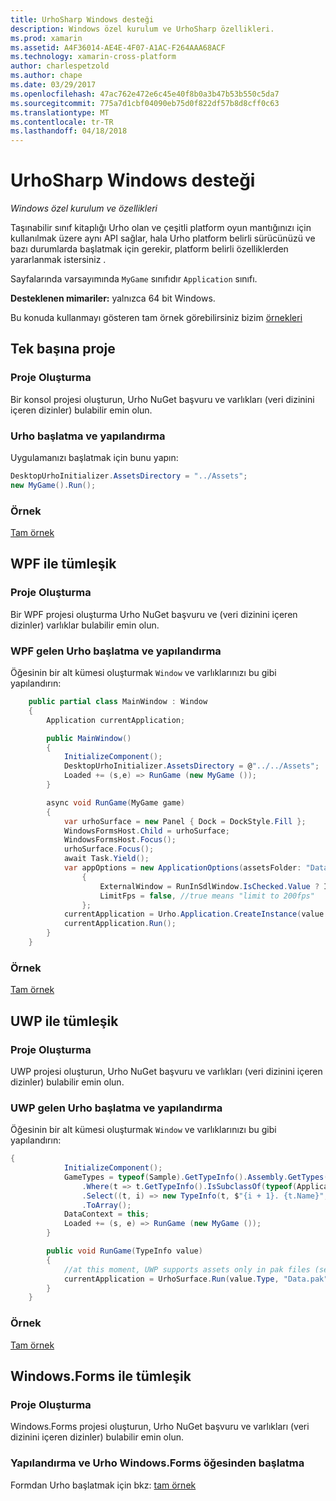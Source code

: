 ```yaml
---
title: UrhoSharp Windows desteği
description: Windows özel kurulum ve UrhoSharp özellikleri.
ms.prod: xamarin
ms.assetid: A4F36014-AE4E-4F07-A1AC-F264AAA68ACF
ms.technology: xamarin-cross-platform
author: charlespetzold
ms.author: chape
ms.date: 03/29/2017
ms.openlocfilehash: 47ac762e472e6c45e40f8b0a3b47b53b550c5da7
ms.sourcegitcommit: 775a7d1cbf04090eb75d0f822df57b8d8cff0c63
ms.translationtype: MT
ms.contentlocale: tr-TR
ms.lasthandoff: 04/18/2018
---
```

# <a name="urhosharp-windows-support"></a>UrhoSharp Windows desteği

_Windows özel kurulum ve özellikleri_

Taşınabilir sınıf kitaplığı Urho olan ve çeşitli platform oyun mantığınızı için kullanılmak üzere aynı API sağlar, hala Urho platform belirli sürücünüzü ve bazı durumlarda başlatmak için gerekir, platform belirli özelliklerden yararlanmak istersiniz .

Sayfalarında varsayımında `MyGame` sınıfıdır `Application` sınıfı.

**Desteklenen mimariler:** yalnızca 64 bit Windows.

Bu konuda kullanmayı gösteren tam örnek görebilirsiniz bizim [örnekleri](https://github.com/xamarin/urho-samples/tree/master/FeatureSamples)

## <a name="standalone-project"></a>Tek başına proje

### <a name="creating-a-project"></a>Proje Oluşturma

Bir konsol projesi oluşturun, Urho NuGet başvuru ve varlıkları (veri dizinini içeren dizinler) bulabilir emin olun.

### <a name="configuring-and-launching-urho"></a>Urho başlatma ve yapılandırma

Uygulamanızı başlatmak için bunu yapın:

```csharp
DesktopUrhoInitializer.AssetsDirectory = "../Assets";
new MyGame().Run();
```

### <a name="example"></a>Örnek

[Tam örnek](https://github.com/xamarin/urho-samples/tree/master/FeatureSamples/Desktop)

## <a name="integrated-with-wpf"></a>WPF ile tümleşik

### <a name="creating-a-project"></a>Proje Oluşturma

Bir WPF projesi oluşturma Urho NuGet başvuru ve (veri dizinini içeren dizinler) varlıklar bulabilir emin olun.

### <a name="configuring-and-launching-urho-from-wpf"></a>WPF gelen Urho başlatma ve yapılandırma

Öğesinin bir alt kümesi oluşturmak `Window` ve varlıklarınızı bu gibi yapılandırın:

```csharp
    public partial class MainWindow : Window
    {
        Application currentApplication;

        public MainWindow()
        {
            InitializeComponent();
            DesktopUrhoInitializer.AssetsDirectory = @"../../Assets";
            Loaded += (s,e) => RunGame (new MyGame ());
        }

        async void RunGame(MyGame game)
        {
            var urhoSurface = new Panel { Dock = DockStyle.Fill };
            WindowsFormsHost.Child = urhoSurface;
            WindowsFormsHost.Focus();
            urhoSurface.Focus();
            await Task.Yield();
            var appOptions = new ApplicationOptions(assetsFolder: "Data")
                {
                    ExternalWindow = RunInSdlWindow.IsChecked.Value ? IntPtr.Zero : urhoSurface.Handle,
                    LimitFps = false, //true means "limit to 200fps"
                };
            currentApplication = Urho.Application.CreateInstance(value.Type, appOptions);
            currentApplication.Run();
        }
    }
```

### <a name="example"></a>Örnek

[Tam örnek](https://github.com/xamarin/urho-samples/tree/master/FeatureSamples/WPF)

## <a name="integrated-with-uwp"></a>UWP ile tümleşik

### <a name="creating-a-project"></a>Proje Oluşturma

UWP projesi oluşturun, Urho NuGet başvuru ve varlıkları (veri dizinini içeren dizinler) bulabilir emin olun.

### <a name="configuring-and-launching-urho-from-uwp"></a>UWP gelen Urho başlatma ve yapılandırma

Öğesinin bir alt kümesi oluşturmak `Window` ve varlıklarınızı bu gibi yapılandırın:

```csharp
{
            InitializeComponent();
            GameTypes = typeof(Sample).GetTypeInfo().Assembly.GetTypes()
                .Where(t => t.GetTypeInfo().IsSubclassOf(typeof(Application)) && t != typeof(Sample))
                .Select((t, i) => new TypeInfo(t, $"{i + 1}. {t.Name}", ""))
                .ToArray();
            DataContext = this;
            Loaded += (s, e) => RunGame (new MyGame ());
        }

        public void RunGame(TypeInfo value)
        {
            //at this moment, UWP supports assets only in pak files (see PackageTool)
            currentApplication = UrhoSurface.Run(value.Type, "Data.pak");
        }
    }
```

### <a name="example"></a>Örnek

[Tam örnek](https://github.com/xamarin/urho-samples/tree/master/FeatureSamples/UWP)

## <a name="integrated-with-windowsforms"></a>Windows.Forms ile tümleşik

### <a name="creating-a-project"></a>Proje Oluşturma

Windows.Forms projesi oluşturun, Urho NuGet başvuru ve varlıkları (veri dizinini içeren dizinler) bulabilir emin olun.

### <a name="configuring-and-launching-urho-from-windowsforms"></a>Yapılandırma ve Urho Windows.Forms öğesinden başlatma

Formdan Urho başlatmak için bkz: [tam örnek](https://github.com/xamarin/urho-samples/blob/master/FeatureSamples/WinForms/SamplesForm.cs)

